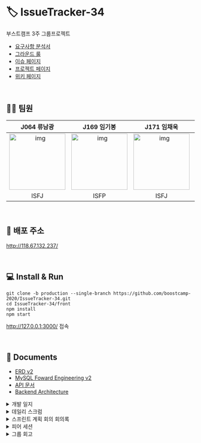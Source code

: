 # 🏷️ IssueTracker-34
부스트캠프 3주 그룹프로젝트

- [요구사항 분석서](https://github.com/boostcamp-2020/IssueTracker-34/wiki/%EC%9A%94%EA%B5%AC%EC%82%AC%ED%95%AD-%EB%B6%84%EC%84%9D%EC%84%9C)
- [그라운드 룰](https://github.com/boostcamp-2020/IssueTracker-34/wiki/%EA%B7%B8%EB%9D%BC%EC%9A%B4%EB%93%9C-%EB%A3%B0)
- [이슈 페이지](https://github.com/boostcamp-2020/IssueTracker-34/issues)
- [프로젝트 페이지](https://github.com/boostcamp-2020/IssueTracker-34/projects/1)
- [위키 페이지](https://github.com/boostcamp-2020/IssueTracker-34/wiki)

<br />

## 🙆‍♂️ 팀원

| J064 류남광 | J169 임기봉  | J171 임채욱  | J211 탁성건 |
| :--------: | :--------: | :---------: | :-------: |
|   <img src="https://user-images.githubusercontent.com/35261724/97651451-6dd91e80-1a9f-11eb-8baf-19d2fa93c77e.jpg" alt="img" height="150px" width="150px" /> |   <img src="https://avatars2.githubusercontent.com/u/57941049?s=460&u=b20800e6bc681bf4c683143cbcf11b9aa7dcf50c&v=4 =150x150" alt="img" height="150px" width="150px" />     | <img src="https://avatars1.githubusercontent.com/u/8137615?s=460&u=3cbc84a925ac49ae3603adbcff8b24b444e478da&v=4" alt="img" height="150px" width="150px" /> | <img src="https://avatars2.githubusercontent.com/u/59037261?s=460&u=7b7a0a2f151c1f49c5bc8068d4d6a5bf50c94c7b&v=4" alt="img" height="150px" width="150px" /> |
| ISFJ     | ISFP     | ISFJ    | ISFJ     |


<br />

## 🎁 배포 주소
http://118.67.132.237/

<br />

## :computer: Install & Run

```shell=
git clone -b production --single-branch https://github.com/boostcamp-2020/IssueTracker-34.git
cd IssueTracker-34/front
npm install
npm start
```
http://127.0.0.1:3000/ 접속

<br />

## 📃 Documents

- [ERD v2](https://github.com/boostcamp-2020/IssueTracker-34/wiki/ERD-v2)
- [MySQL Foward Engineering v2](https://github.com/boostcamp-2020/IssueTracker-34/wiki/MySQL-Foward-Engineering-v2)
- [API 문서](https://github.com/boostcamp-2020/IssueTracker-34/wiki/API-%EB%AC%B8%EC%84%9C)
- [Backend Architecture](https://github.com/boostcamp-2020/IssueTracker-34/wiki/Backend-Architecture)

<details><summary>개발 일지</summary>
<p>

- [개발 일지 템플릿](https://github.com/boostcamp-2020/IssueTracker-34/wiki/%EA%B0%9C%EB%B0%9C-%EC%9D%BC%EC%A7%80-%ED%85%9C%ED%94%8C%EB%A6%BF)
- [2020.10.27 개발 일지](https://github.com/boostcamp-2020/IssueTracker-34/wiki/2020.10.27-%EA%B0%9C%EB%B0%9C%EC%9D%BC%EC%A7%80)
- [2020.10.28 개발 일지](https://github.com/boostcamp-2020/IssueTracker-34/wiki/2020.10.28-%EA%B0%9C%EB%B0%9C-%EC%9D%BC%EC%A7%80)
- [2020.10.29 개발 일지](https://github.com/boostcamp-2020/IssueTracker-34/wiki/2020.10.29-%EA%B0%9C%EB%B0%9C-%EC%9D%BC%EC%A7%80)
- [2020.11.03 개발 일지](https://github.com/boostcamp-2020/IssueTracker-34/wiki/2020.11.03-%EA%B0%9C%EB%B0%9C-%EC%9D%BC%EC%A7%80)
- [2020.11.04 개발 일지](https://github.com/boostcamp-2020/IssueTracker-34/wiki/2020.11.04-%EA%B0%9C%EB%B0%9C-%EC%9D%BC%EC%A7%80)
- [2020.11.05 개발 일지](https://github.com/boostcamp-2020/IssueTracker-34/wiki/2020.11.05-%EA%B0%9C%EB%B0%9C-%EC%9D%BC%EC%A7%80)

</p>
</details>

<details><summary>데일리 스크럼</summary>
<p>

- [스크럼 템플릿](https://github.com/boostcamp-2020/IssueTracker-34/wiki/%EC%8A%A4%ED%81%AC%EB%9F%BC-%ED%85%9C%ED%94%8C%EB%A6%BF)
- [2020.10.27 스크럼](https://github.com/boostcamp-2020/IssueTracker-34/wiki/2020.10.27-%EC%8A%A4%ED%81%AC%EB%9F%BC)
- [2020.10.28 스크럼](https://github.com/boostcamp-2020/IssueTracker-34/wiki/2020.10.28-%EC%8A%A4%ED%81%AC%EB%9F%BC)
- [2020.10.29 스크럼](https://github.com/boostcamp-2020/IssueTracker-34/wiki/2020.10.29-%EC%8A%A4%ED%81%AC%EB%9F%BC)
- [2020.10.30 스크럼](https://github.com/boostcamp-2020/IssueTracker-34/wiki/2020.10.30-%EC%8A%A4%ED%81%AC%EB%9F%BC)
- [2020.11.02 스크럼](https://github.com/boostcamp-2020/IssueTracker-34/wiki/2020.11.02-%EC%8A%A4%ED%81%AC%EB%9F%BC)
- [2020.11.03 스크럼](https://github.com/boostcamp-2020/IssueTracker-34/wiki/2020.11.03-%EC%8A%A4%ED%81%AC%EB%9F%BC)
- [2020.11.04 스크럼](https://github.com/boostcamp-2020/IssueTracker-34/wiki/2020.11.04-%EC%8A%A4%ED%81%AC%EB%9F%BC)
- [2020.11.05 스크럼](https://github.com/boostcamp-2020/IssueTracker-34/wiki/2020.11.05-%EC%8A%A4%ED%81%AC%EB%9F%BC)

</p>
</details>

<details><summary>스프린트 계획 회의 회의록</summary>
<p>

- [2020.10.26 회의록](https://github.com/boostcamp-2020/IssueTracker-34/wiki/2020.10.26-%ED%9A%8C%EC%9D%98%EB%A1%9D)
- [2020.11.02 회의록](https://github.com/boostcamp-2020/IssueTracker-34/wiki/2020.11.02-%ED%9A%8C%EC%9D%98%EB%A1%9D)

</p>
</details>

<details><summary>피어 세션</summary>
<p>

- [2020.10.30 피어 세션](https://github.com/boostcamp-2020/IssueTracker-34/wiki/2020.10.30-%ED%94%BC%EC%96%B4%EC%84%B8%EC%85%98-1%EC%A3%BC%EC%B0%A8)

</p>
</details>

<details><summary>그룹 회고</summary>
<p>

- [2020.10.30 그룹 회고](https://github.com/boostcamp-2020/IssueTracker-34/wiki/2020.10.30-%EA%B7%B8%EB%A3%B9-%ED%9A%8C%EA%B3%A0)

</p>
</details>
